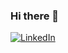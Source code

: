 ### Hi there 👋

[![LinkedIn](https://img.shields.io/badge/LinkedIn-F7DF1E?style=flat-square&logo=#0A66C2&logoColor=blue)](https://www.linkedin.com/in/seoyoung-park-a78982217/)

<!--
**WESTZERO115/WESTZERO115** is a ✨ _special_ ✨ repository because its `README.md` (this file) appears on your GitHub profile.

Here are some ideas to get you started:



- 🔭 I’m currently working on ...
- 🌱 I’m currently learning ...
- 👯 I’m looking to collaborate on ...
- 🤔 I’m looking for help with ...
- 💬 Ask me about ...
- 📫 How to reach me: ...
- 😄 Pronouns: ...
- ⚡ Fun fact: ...
-->
